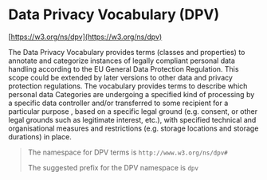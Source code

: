 # Data Privacy Vocabulary (DPV)

[https://w3.org/ns/dpv](https://w3.org/ns/dpv)

The Data Privacy Vocabulary provides terms (classes and properties) to annotate and categorize instances of legally compliant personal data handling according to the EU General Data Protection Regulation. This scope could be extended by later versions to other data and privacy protection regulations. The vocabulary provides terms to describe which personal data Categories are undergoing a specified kind of processing by a specific data controller and/or transferred to some recipient for a particular purpose , based on a specific legal ground (e.g. consent, or other legal grounds such as legitimate interest, etc.), with specified technical and organisational measures and restrictions (e.g. storage locations and storage durations) in place.

> The namespace for DPV terms is `http://www.w3.org/ns/dpv#`
>
> The suggested prefix for the DPV namespace is `dpv`